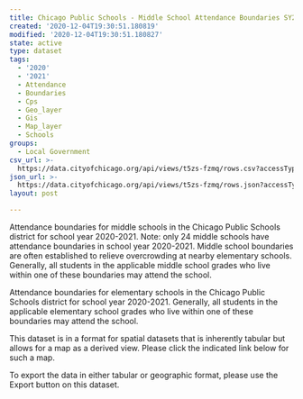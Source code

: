 ```yaml
---
title: Chicago Public Schools - Middle School Attendance Boundaries SY2021
created: '2020-12-04T19:30:51.180819'
modified: '2020-12-04T19:30:51.180827'
state: active
type: dataset
tags:
  - '2020'
  - '2021'
  - Attendance
  - Boundaries
  - Cps
  - Geo_layer
  - Gis
  - Map_layer
  - Schools
groups:
  - Local Government
csv_url: >-
  https://data.cityofchicago.org/api/views/t5zs-fzmq/rows.csv?accessType=DOWNLOAD
json_url: >-
  https://data.cityofchicago.org/api/views/t5zs-fzmq/rows.json?accessType=DOWNLOAD
layout: post

---
```

Attendance boundaries for middle schools in the Chicago Public Schools district for school year 2020-2021. Note: only 24 middle schools have attendance boundaries in school year 2020-2021. Middle school boundaries are often established to relieve overcrowding at nearby elementary schools. Generally, all students in the applicable middle school grades who live within one of these boundaries may attend the school. 

Attendance boundaries for elementary schools in the Chicago Public Schools district for school year 2020-2021. Generally, all students in the applicable elementary school grades who live within one of these boundaries may attend the school.

​​​​​This dataset is in a forma​​t for spatial datasets that is inherently tabular but allows for a map as a derived view. Please click the indicated link below for such a map.

To export the data in either tabular or geographic format, please use the Export button on this dataset.
